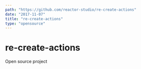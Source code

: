 ```yaml
---
path: "https://github.com/reactor-studio/re-create-actions"
date: "2017-11-07"
title: "re-create-actions"
type: "opensource"
---
```


# re-create-actions

Open source project
